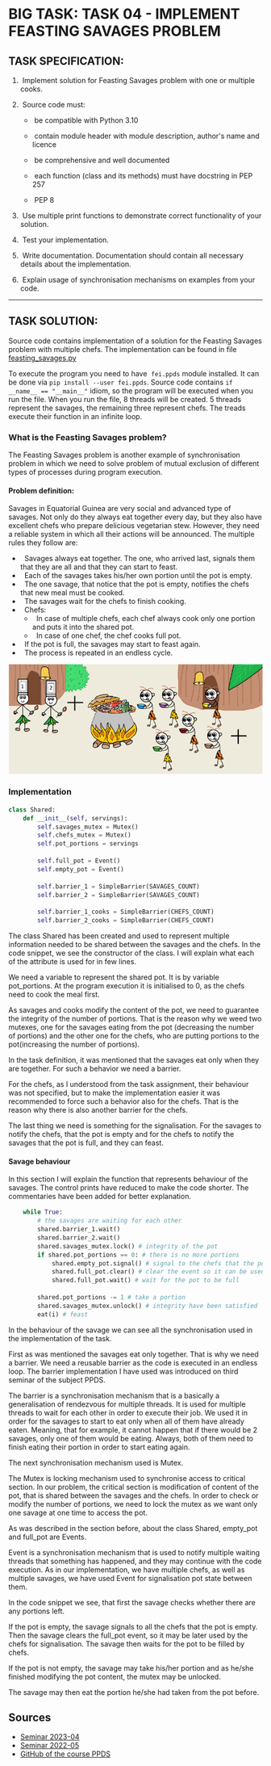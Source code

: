 # BIG TASK: TASK 04 - IMPLEMENT FEASTING SAVAGES PROBLEM

## TASK SPECIFICATION:
1.  Implement solution for Feasting Savages problem with one or multiple cooks.
2.  Source code must:
   -  be compatible with Python 3.10

   -  contain module header with module description, author's name and licence
    
   -  be comprehensive and well documented
    
   -  each function (class and its methods) must have docstring in PEP 257
    
   -  PEP 8 
3.  Use multiple print functions to demonstrate correct functionality of your solution.
4.  Test your implementation.
  
5.  Write documentation. Documentation should contain all necessary details about the implementation.
  
6.  Explain usage of synchronisation mechanisms on examples from your code.
---
## TASK SOLUTION:
Source code contains implementation of a solution for the Feasting Savages problem with multiple chefs. The implementation can be found in file [feasting_savages.py](https://github.com/AlzbetaFekiacova/Fekiacova_105061_feippds/blob/04/feasting_savages.py)

To execute the program you need to have  `fei.ppds` module installed. It can be done via `pip install --user fei.ppds`. Source code contains `if __name__ == "__main__"` idiom, so the program will be executed when you run the file. When you run the file, 8 threads will be created. 5 threads represent the savages, the remaining three represent chefs. The treads execute their function in an infinite loop.

### What is the Feasting Savages problem?
The Feasting Savages problem is another example of synchronisation problem in which we need to solve problem of mutual exclusion of different types of processes during program execution.

#### Problem definition:
Savages in Equatorial Guinea are very social and advanced type of savages.
Not only do they always eat together every day, but they also have excellent
chefs who prepare delicious vegetarian stew. However, they need a
reliable system in which all their actions will be announced. The multiple rules they follow are:
   -   Savages always eat together. The one, who arrived last, signals them that they are all and that they can start to feast.
   -   Each of the savages takes his/her own portion until the pot is empty.
   -   The one savage, that notice that the pot is empty, notifies the chefs that new meal must be cooked.
   -   The savages wait for the chefs to finish cooking.
   -   Chefs:
     -   In case of multiple chefs, each chef always cook only one portion and puts it into the shared pot.
     -   In case of one chef, the chef cooks full pot.
   -   If the pot is full, the savages may start to feast again.
   -   The process is repeated in an endless cycle.

![](savages_vegetarian.png)

### Implementation
```python
class Shared:
    def __init__(self, servings):
        self.savages_mutex = Mutex()
        self.chefs_mutex = Mutex()
        self.pot_portions = servings

        self.full_pot = Event()
        self.empty_pot = Event()

        self.barrier_1 = SimpleBarrier(SAVAGES_COUNT)
        self.barrier_2 = SimpleBarrier(SAVAGES_COUNT)

        self.barrier_1_cooks = SimpleBarrier(CHEFS_COUNT)
        self.barrier_2_cooks = SimpleBarrier(CHEFS_COUNT)      
```
The class Shared has been created and used to represent multiple information needed to be shared between the savages and the chefs. In the code snippet, we see the constructor of the class. I will explain what each of the attribute is used for in few lines.

We need a variable to represent the shared pot. It is by variable pot_portions. At the program execution it is initialised to 0, as the chefs need to cook the meal first.

As savages and cooks modify the content of the pot, we need to guarantee the integrity of the number of portions. That is the reason why we weed two mutexes, one for the savages eating from the pot (decreasing the number of portions) and the other one for the chefs, who are putting portions to the pot(increasing the number of portions).

In the task definition, it was mentioned that the savages eat only when they are together. For such a behavior we need a barrier.

For the chefs, as I understood from the task assignment, their behaviour was not specified, but to make the implementation easier it was recommended to force such a behavior also for the chefs. That is the reason why there is also another barrier for the chefs.

The last thing we need is something for the signalisation. For the savages to notify the chefs, that the pot is empty and for the chefs to notify the savages that the pot is full, and they can feast.

#### Savage behaviour
In this section I will explain the function that represents behaviour of the savages. The control prints have reduced to make the code shorter. The commentaries have been added for better explanation.
```python
    while True:
        # the savages are waiting for each other
        shared.barrier_1.wait()
        shared.barrier_2.wait()
        shared.savages_mutex.lock() # integrity of the pot
        if shared.pot_portions == 0: # there is no more portions 
            shared.empty_pot.signal() # signal to the chefs that the pot is empty
            shared.full_pot.clear() # clear the event so it can be used again
            shared.full_pot.wait() # wait for the pot to be full

        shared.pot_portions -= 1 # take a portion 
        shared.savages_mutex.unlock() # integrity have been satisfied
        eat(i) # feast
```
In the behaviour of the savage we can see all the synchronisation used in the implementation of the task.

First as was mentioned the savages eat only together. That is why we need a barrier. We need a reusable barrier as the code is executed in an endless loop. The barrier implementation I have used was introduced on third seminar of the subject PPDS.

The barrier is a synchronisation mechanism that is a basically a generalisation of rendezvous for multiple threads. It is used for multiple threads to wait for each other in order to execute their job. We used it in order for the savages to start to eat only when all of them have already eaten. Meaning, that for example, it cannot happen that if there would be 2 savages, only one of them would be eating. Always, both of them need to finish eating their portion in order to start eating again.

The next synchronisation mechanism used is Mutex.

The Mutex is locking mechanism used to synchronise access to critical section. In our problem, the critical section is modification of content of the pot, that is shared between the savages and the chefs. In order to check or modify the number of portions, we need to lock the mutex as we want only one savage at one time to access the pot.

As was described in the section before, about the class Shared, empty_pot and full_pot are Events. 

Event is a synchronisation mechanism that is used to notify multiple waiting threads that something has happened, and they may continue with the code execution. As in our implementation, we have multiple chefs, as well as multiple savages, we have used Event for signalisation pot state between them.

In the code snippet we see, that first the savage checks whether there are any portions left. 

If the pot is empty, the savage signals to all the chefs that the pot is empty. Then the savage clears the full_pot event, so it may be later used by the chefs for signalisation. The savage then waits for the pot to be filled by chefs.

If the pot is not empty, the savage may take his/her portion and as he/she finished modifying the pot content, the mutex may be unlocked. 

The savage may then eat the portion he/she had taken from the pot before.




## Sources
- [Seminar 2023-04](https://www.youtube.com/watch?v=54zi8qdBjdk&ab_channel=Mari%C3%A1n%C5%A0ebe%C5%88a)
- [Seminar 2022-05](https://www.youtube.com/watch?v=iotYZJzxKf4&ab_channel=Paraleln%C3%A9programovanieadistribuovan%C3%A9syst%C3%A9my)
- [GitHub of the course PPDS](https://github.com/tj314/ppds-2023-cvicenia)